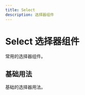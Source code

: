 ```yaml
---
title: Select
description: 选择器组件
---
```


# Select 选择器组件

常用的选择器组件。

## 基础用法

基础的选择器用法。
<preview path="../common/Select.vue"></preview>

